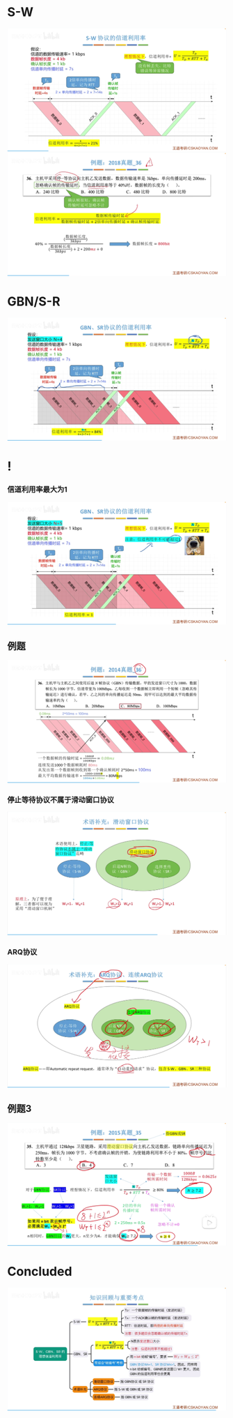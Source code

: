 

# S-W
![输入图片说明](/imgs/2025-07-27/hRhEHY9o2eu7MTSP.png)
![输入图片说明](/imgs/2025-07-27/nLJBVjMo4Aamy1vL.png)

# GBN/S-R
![输入图片说明](/imgs/2025-07-27/bsudkjpYegnLWxWW.png)

# !
### 信道利用率最大为1
![输入图片说明](/imgs/2025-07-27/Azu6fSwAT4F0wJNq.png)
## 例题
![输入图片说明](/imgs/2025-07-27/aqzJFhcjXovMwYls.png)

### 停止等待协议不属于滑动窗口协议
![输入图片说明](/imgs/2025-07-27/nuo3Sa9MV85YEW1N.png)
### ARQ协议
![输入图片说明](/imgs/2025-07-27/SeBcOzejYUjeFP0d.png)
## 例题3
![输入图片说明](/imgs/2025-07-27/b6HdHq3XnVKqsbsq.png)

# Concluded
![输入图片说明](/imgs/2025-07-27/78cGEmxdWKH5KjED.png)
<!--stackedit_data:
eyJoaXN0b3J5IjpbOTAyNzEzMjA5LDIwNDk4MzAwOTRdfQ==
-->